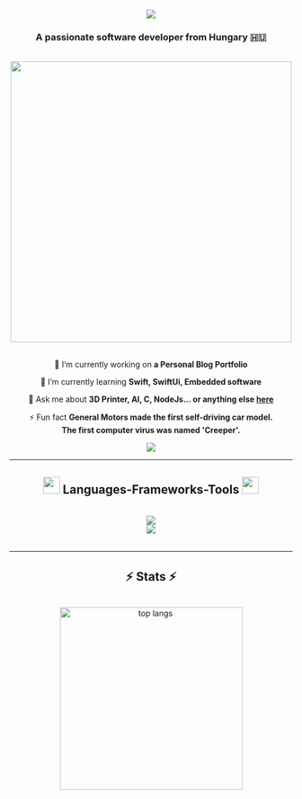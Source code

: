 <h1 align="center">
    <img src="https://readme-typing-svg.herokuapp.com/?font=Righteous&size=35&center=true&vCenter=true&width=500&height=70&duration=4000&lines=Hi+There!+👋;+I'm+Brandon+Scheiber!;" /> 
</h1>

<h3 align="center">A passionate software developer from Hungary 🇭🇺</h3>


<br/>

<div align="center">

<img src="https://github.com/Anmol-Baranwal/Cool-GIFs-For-GitHub/assets/74038190/7d484dc9-68a9-4ee6-a767-aea59035c12d" width="500">
<br />
 <br />
 
 🔭 I’m currently working on **a Personal Blog Portfolio**
 
 🌱 I’m currently learning **Swift, SwiftUi, Embedded software**

 💬 Ask me about **3D Printer, AI, C, NodeJs... or anything else [here](https://github.com/BrendonScheiber/BrendonScheiber/issues)**

 ⚡ Fun fact **General Motors made the first self-driving car model.** <br>**The first computer virus was named 'Creeper'.**
 
 </div>
 
<div align="center"> 
  <a href="https://linkedin.com/in/brendon-scheiber" target="_blank">
    <img src="https://img.shields.io/badge/LinkedIn-0077B5?style=for-the-badge&logo=linkedin&logoColor=white" target="_blank" />
  </a>
</div>

 <hr/>
 
<h2 align="center">
<img src="https://user-images.githubusercontent.com/74038190/212284087-bbe7e430-757e-4901-90bf-4cd2ce3e1852.gif" width="30"> Languages-Frameworks-Tools 
<img src="https://user-images.githubusercontent.com/74038190/212284087-bbe7e430-757e-4901-90bf-4cd2ce3e1852.gif" width="30"></h2>
<br/>
<div align="center">
    <img src="https://skillicons.dev/icons?i=html,css,javascript,nodejs,py,dart,bash,react,c,swift" /><br>
    <img src="https://skillicons.dev/icons?i=postman,docker,git,github,vscode,apple,tailwind,aws,cloudflare,linux,unreal" />
</div>

<br/>
<hr/>

<h2 align="center">⚡ Stats ⚡</h2>
<br>
<div align=center>
  <img width=325 align="center" src="https://github-readme-stats-salesp07.vercel.app/api/top-langs/?username=brandonvers&hide=HTML&langs_count=8&layout=compact&theme=react&border_radius=10&size_weight=0.5&count_weight=0.5&exclude_repo=github-readme-stats" alt="top langs" />
</div>

